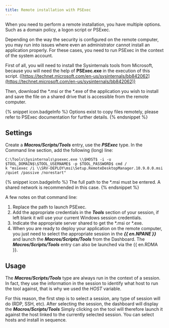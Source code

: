 ```yaml
---
title: Remote installation with PSExec
---
```

When you need to perform a remote installation, you have multiple options. Such as a domain policy, a logon script or PSExec.

Depending on the way the security is configured on the remote computer, you may run into issues where even an administrator cannot install an application properly. For these cases, you need to run PSExec in the context of the system account.

First of all, you will need to install the Sysinternals tools from Microsoft, because you will need the help of **PSExec.exe** in the execution of this script. ([https://technet.microsoft.com/en-us/sysinternals/bb842062](https://technet.microsoft.com/en-us/sysinternals/bb842062))

Then, download the *.msi or the *.exe of the application you wish to install and save the file on a shared drive that is accessible from the remote computer.

{% snippet icon.badgeInfo %}
Options exist to copy files remotely, please refer to PSExec documentation for further details.
{% endsnippet %}

## Settings

Create a ***Macros/Scripts/Tools*** entry, use the ***PSExec*** type. In the Command line section, add the following (long) line:

```
C:\Tools\Sysinternals\psexec.exe \\$HOST$ -i -u $TOOL_DOMAIN$\$TOOL_USERNAME$ -p $TOOL_PASSWORD$ cmd /
k "msiexec /i \\SRV-DEPLOY\msi\Setup.RemoteDesktopManager.10.9.0.0.msi /quiet /passive /norestart"
```

{% snippet icon.badgeInfo %}
The full path to the *.msi must be entered. A shared network is recommended in this case.
{% endsnippet %}

A few notes on that command line:

1. Replace the path to launch PSExec.
1. Add the appropriate credentials in the ***Tools*** section of your session, if left blank it will use your current Windows session credentials.
1. Indicate the appropriate server shared to get the *.msi or *.exe.
1. When you are ready to deploy your application on the remote computer, you just need to select the appropriate session in the ***{{ en.NPANE }}*** and launch the ***Macros/Scripts/Tools*** from the Dashboard. The ***Macros/Scripts/Tools*** entry can also be launched via the {{ en.RDMA }}.

## Usage

The ***Macros/Scripts/Tools*** type are always run in the context of a session. In fact, they use the information in the session to identify what host to run the tool against, that is why we used the $HOST$ variable.

For this reason, the first step is to select a session, any type of session will do (RDP, SSH, etc). After selecting the session, the dashboard will display the ***Macros/Scripts/Tools*** Simply clicking on the tool will therefore launch it against the host linked to the currently selected session. You can select hosts and install in sequence.
